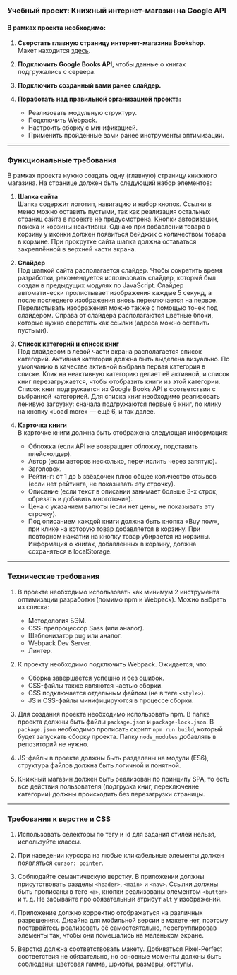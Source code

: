 ### Учебный проект: Книжный интернет-магазин на Google API

#### В рамках проекта необходимо:

1. **Сверстать главную страницу интернет-магазина Bookshop.**  
   Макет находится [здесь](https://www.figma.com/file/8XxPADjILtnlah4yWI0CLb/bookshop?node-id=0%3A1&t=IgjAXYdKMUHiJ6Pp-0).

2. **Подключить Google Books API**, чтобы данные о книгах подгружались с сервера.

3. **Подключить созданный вами ранее слайдер.**

4. **Поработать над правильной организацией проекта:**
   - Реализовать модульную структуру.
   - Подключить Webpack.
   - Настроить сборку с минификацией.
   - Применить пройденные вами ранее инструменты оптимизации.

---

### Функциональные требования

В рамках проекта нужно создать одну (главную) страницу книжного магазина. На странице должен быть следующий набор элементов:

1. **Шапка сайта**  
   Шапка содержит логотип, навигацию и набор кнопок. Ссылки в меню можно оставить пустыми, так как реализация остальных страниц сайта в проекте не предусмотрена. Кнопки авторизации, поиска и корзины неактивны. Однако при добавлении товара в корзину у иконки должен появиться бейджик с количеством товара в корзине. При прокрутке сайта шапка должна оставаться закреплённой в верхней части экрана.

2. **Слайдер**  
   Под шапкой сайта располагается слайдер. Чтобы сократить время разработки, рекомендуется использовать слайдер, который был создан в предыдущих модулях по JavaScript. Слайдер автоматически пролистывает изображения каждые 5 секунд, а после последнего изображения вновь переключается на первое. Перелистывать изображения можно также с помощью точек под слайдером. Справа от слайдера располагаются цветные блоки, которые нужно сверстать как ссылки (адреса можно оставить пустыми).

3. **Список категорий и список книг**  
   Под слайдером в левой части экрана располагается список категорий. Активная категория должна быть выделена визуально. По умолчанию в качестве активной выбрана первая категория в списке. Клик на неактивную категорию делает её активной, и список книг перезагружается, чтобы отобразить книги из этой категории. Список книг подгружается из Google Books API в соответствии с выбранной категорией. Для списка книг необходимо реализовать ленивую загрузку: сначала подгружаются первые 6 книг, по клику на кнопку «Load more» — ещё 6, и так далее.

4. **Карточка книги**  
   В карточке книги должна быть отображена следующая информация:
   - Обложка (если API не возвращает обложку, подставить плейсхолдер).
   - Автор (если авторов несколько, перечислить через запятую).
   - Заголовок.
   - Рейтинг: от 1 до 5 звёздочек плюс общее количество отзывов (если нет рейтинга, не показывать эту строчку).
   - Описание (если текст в описании занимает больше 3-х строк, обрезать и добавить многоточие).
   - Цена с указанием валюты (если нет цены, не показывать эту строчку).
   - Под описанием каждой книги должна быть кнопка «Buy now», при клике на которую товар добавляется в корзину. При повторном нажатии на кнопку товар убирается из корзины. Информация о книгах, добавленных в корзину, должна сохраняться в localStorage.

---

### Технические требования

1. В проекте необходимо использовать как минимум 2 инструмента оптимизации разработки (помимо npm и Webpack). Можно выбрать из списка:
   - Методология БЭМ.
   - CSS-препроцессор Sass (или аналог).
   - Шаблонизатор pug или аналог.
   - Webpack Dev Server.
   - Линтер.

2. К проекту необходимо подключить Webpack. Ожидается, что:
   - Сборка завершается успешно и без ошибок.
   - CSS-файлы также являются частью сборки.
   - CSS подключается отдельным файлом (не в теге `<style>`).
   - JS и CSS-файлы минифицируются в процессе сборки.

3. Для создания проекта необходимо использовать npm. В папке проекта должны быть файлы `package.json` и `package-lock.json`. В `package.json` необходимо прописать скрипт `npm run build`, который будет запускать сборку проекта. Папку `node_modules` добавлять в репозиторий не нужно.

4. JS-файлы в проекте должны быть разделены на модули (ES6), структура файлов должна быть логичной и понятной.

5. Книжный магазин должен быть реализован по принципу SPA, то есть все действия пользователя (подгрузка книг, переключение категории) должны происходить без перезагрузки страницы.

---

### Требования к верстке и CSS

1. Использовать селекторы по тегу и id для задания стилей нельзя, используйте классы.

2. При наведении курсора на любые кликабельные элементы должен появляться `cursor: pointer`.

3. Соблюдайте семантическую верстку. В приложении должны присутствовать разделы `<header>`, `<main>` и `<nav>`. Ссылки должны быть прописаны в теге `<a>`, кнопки реализованы элементом `<button>` и т. д. Не забывайте про обязательный атрибут `alt` у изображений.

4. Приложение должно корректно отображаться на различных разрешениях. Дизайна для мобильной версии в макете нет, поэтому постарайтесь реализовать её самостоятельно, перегруппировав элементы так, чтобы они помещались на маленьком экране.

5. Верстка должна соответствовать макету. Добиваться Pixel-Perfect соответствия не обязательно, но основные моменты должны быть соблюдены: цветовая гамма, шрифты, размеры, отступы.